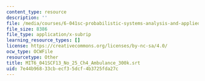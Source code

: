 ```yaml
---
content_type: resource
description: ''
file: /media/courses/6-041sc-probabilistic-systems-analysis-and-applied-probability-fall-2013/7e44b96833cbecf35dcf4b3725fda27c_MIT6_041SCF13_No_25_Ch4_Ambulance_300k.srt
file_size: 8386
file_type: application/x-subrip
learning_resource_types: []
license: https://creativecommons.org/licenses/by-nc-sa/4.0/
ocw_type: OCWFile
resourcetype: Other
title: MIT6_041SCF13_No_25_Ch4_Ambulance_300k.srt
uid: 7e44b968-33cb-ecf3-5dcf-4b3725fda27c
---
```

